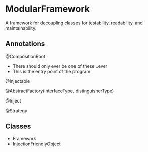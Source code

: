 ModularFramework
================
A framework for decoupling classes for testability, readability, and maintainability.

Annotations
-----------

@CompositionRoot
* There should only ever be one of these...ever
* This is the entry point of the program

@Injectable

@AbstractFactory(interfaceType, distinguisherType)

@Inject

@Strategy

Classes
----------
* Framework
* InjectionFriendlyObject